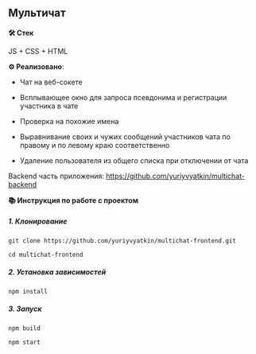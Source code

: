 ## Мультичат

**🛠️ Стек**

JS + CSS + HTML

**⚙️ Реализовано**:

  -  Чат на веб-сокете

  -  Всплывающее окно для запроса псевдонима и регистрации участника в чате

  -  Проверка на похожие имена

  -  Выравнивание своих и чужих сообщений участников чата по правому и по левому краю соответственно

  -  Удаление пользователя из общего списка при отключении от чата

Backend часть приложения: https://github.com/yuriyvyatkin/multichat-backend

**📚 Инструкция по работе с проектом**

##### 1. Клонирование

```
git clone https://github.com/yuriyvyatkin/multichat-frontend.git
```

```
cd multichat-frontend
```

##### 2. Установка зависимостей

```
npm install
```

##### 3. Запуск

```
npm build
```

```
npm start
```
